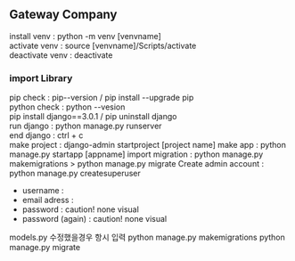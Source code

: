 ## Gateway Company  

install venv : python -m venv [venvname]  
activate venv : source [venvname]/Scripts/activate  
deactivate venv : deactivate  

### import Library  

pip check : pip--version / pip install --upgrade pip  
python check : python --vesion  
pip install django==3.0.1 / pip uninstall django  
run django : python manage.py runserver  
end django : ctrl + c  
make project : django-admin startproject [project name]
make app : python manage.py startapp [appname]
import migration : python manage.py makemigrations > python manage.py migrate
Create admin account : python manage.py createsuperuser
- username :
- email adress :
- password : caution! none visual 
- password (again) : caution! none visual


models.py 수정했을경우 항시 입력
python manage.py makemigrations 
python manage.py migrate